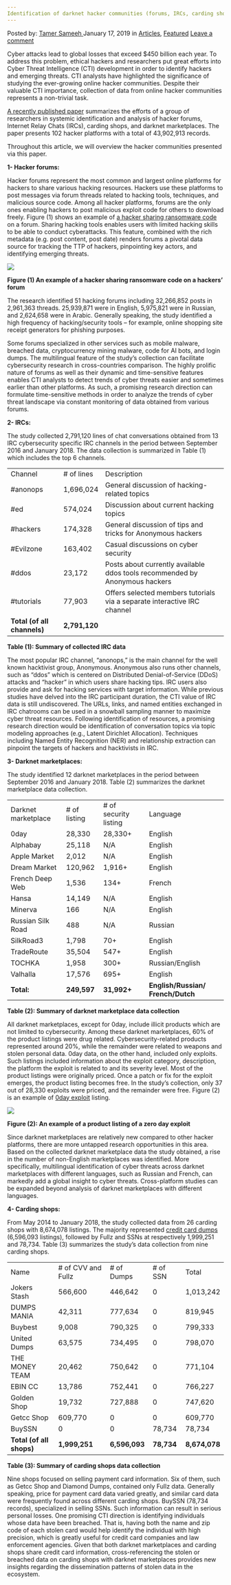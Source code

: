 ```yaml
---
Identification of darknet hacker communities (forums, IRCs, carding shops, and darknet marketplaces)
---
```

<article class="post-listing post-28117 post type-post status-publish format-standard has-post-thumbnail hentry category-deepdot-news tag-approaches tag-current tag-cyber tag-dark tag-intelligence tag-overseeing tag-research tag-threat tag-web">
    <div class="post-inner">
    <p class="post-meta">
    <span>Posted by: <a href="https://www.deepdotweb.com/author/tamersameeh/" title="">Tamer Sameeh </a></span>
    <span>January 17, 2019</span>
    <span>in <a href="https://www.deepdotweb.com/category/articles/" rel="category tag">Articles</a>, <a href="https://www.deepdotweb.com/category/deepdot-news/" rel="category tag">Featured</a></span>
    <span><a href="https://www.deepdotweb.com/2019/01/17/identification-of-darknet-hacker-communities/#respond">Leave a comment</a></span>
    </p>
    <div class="clear"></div>
    <div class="entry">
    <p>Cyber attacks lead to global losses that exceed $450 billion each year. To address this problem, ethical hackers and researchers put great efforts into Cyber Threat Intelligence (CTI) development in order to identify hackers and emerging threats. CTI analysts have highlighted the significance of studying the ever-growing online hacker communities. Despite their valuable CTI importance, collection of data from online hacker communities represents a non-trivial task.</p>
    <p><a href="https://ieeexplore.ieee.org/abstract/document/8587327">A recently published paper</a> summarizes the efforts of a group of researchers in systemic identification and analysis of hacker forums, Internet Relay Chats (IRCs), carding shops, and darknet marketplaces. The paper presents 102 hacker platforms with a total of 43,902,913 records.</p>
    <p>Throughout this article, we will overview the hacker communities presented via this paper.</p>
    <p><strong>1- Hacker forums:</strong></p>
    <p>Hacker forums represent the most common and largest online platforms for hackers to share various hacking resources. Hackers use these platforms to post messages via forum threads related to hacking tools, techniques, and malicious source code. Among all hacker platforms, forums are the only ones enabling hackers to post malicious exploit code for others to download freely. Figure (1) shows an example of <a href="https://www.deepdotweb.com/2018/11/14/research-how-ransomware-and-hacking-services-are-sold-on-darknet-marketplaces/">a hacker sharing ransomware code</a> on a forum. Sharing hacking tools enables users with limited hacking skills to be able to conduct cyberattacks. This feature, combined with the rich metadata (e.g. post content, post date) renders forums a pivotal data source for tracking the TTP of hackers, pinpointing key actors, and identifying emerging threats.</p>
    <p><img class="wp-image-28125" src="https://www.deepdotweb.com/wp-content/uploads/2019/01/word-image-20.png" srcset="https://www.deepdotweb.com/wp-content/uploads/2019/01/word-image-20.png 788w, https://www.deepdotweb.com/wp-content/uploads/2019/01/word-image-20-300x187.png 300w" sizes="(max-width: 788px) 100vw, 788px" /></p>
    <p><strong>Figure (1) An example of a hacker sharing ransomware code on a hackers&#8217; forum</strong></p>
    <p>The research identified 51 hacking forums including 32,266,852 posts in 2,961,363 threads. 25,939,871 were in English, 5,975,821 were in Russian, and 2,624,658 were in Arabic. Generally speaking, the study identified a high frequency of hacking/security tools – for example, online shopping site receipt generators for phishing purposes.</p>
    <p>Some forums specialized in other services such as mobile malware, breached data, cryptocurrency mining malware, code for AI bots, and login dumps. The multilingual feature of the study&#8217;s collection can facilitate cybersecurity research in cross-countries comparison. The highly prolific nature of forums as well as their dynamic and time-sensitive features enables CTI analysts to detect trends of cyber threats easier and sometimes earlier than other platforms. As such, a promising research direction can formulate time-sensitive methods in order to analyze the trends of cyber threat landscape via constant monitoring of data obtained from various forums.</p>
    <p><strong>2- IRCs:</strong></p>
    <p>The study collected 2,791,120 lines of chat conversations obtained from 13 IRC cybersecurity specific IRC channels in the period between September 2016 and January 2018. The data collection is summarized in Table (1) which includes the top 6 channels.</p>
    <table>
    <tbody>
    <tr>
    <td>Channel</td>
    <td># of lines</td>
    <td>Description</td>
    </tr>
    <tr>
    <td>#anonops</td>
    <td>1,696,024</td>
    <td>General discussion of hacking-related topics</td>
    </tr>
    <tr>
    <td>#ed</td>
    <td>574,024</td>
    <td>Discussion about current hacking topics</td>
    </tr>
    <tr>
    <td>#hackers</td>
    <td>174,328</td>
    <td>General discussion of tips and tricks for Anonymous hackers</td>
    </tr>
    <tr>
    <td>#Evilzone</td>
    <td>163,402</td>
    <td>Casual discussions on cyber security</td>
    </tr>
    <tr>
    <td>#ddos</td>
    <td>23,172</td>
    <td>Posts about currently available ddos tools recommended by Anonymous hackers</td>
    </tr>
    <tr>
    <td>#tutorials</td>
    <td>77,903</td>
    <td>Offers selected members tutorials via a separate interactive IRC channel</td>
    </tr>
    <tr>
    <td><strong>Total (of all channels)</strong></td>
    <td><strong>2,791,120</strong></td>
    <td></td>
    </tr>
    </tbody>
    </table>
    <p><strong>Table (1): Summary of collected IRC data</strong></p>
    <p>The most popular IRC channel, “anonops,” is the main channel for the well known hacktivist group, Anonymous. Anonymous also runs other channels, such as “ddos” which is centered on Distributed Denial-of-Service (DDoS) attacks and “hacker” in which users share hacking tips. IRC users also provide and ask for hacking services with target information. While previous studies have delved into the IRC participant duration, the CTI value of IRC data is still undiscovered. The URLs, links, and named entities exchanged in IRC chatrooms can be used in a snowball sampling manner to maximize cyber threat resources. Following identification of resources, a promising research direction would be identification of conversation topics via topic modeling approaches (e.g., Latent Dirichlet Allocation). Techniques including Named Entity Recognition (NER) and relationship extraction can pinpoint the targets of hackers and hacktivists in IRC.</p>
    <p><strong>3- Darknet marketplaces:</strong></p>
    <p>The study identified 12 darknet marketplaces in the period between September 2016 and January 2018. Table (2) summarizes the darknet marketplace data collection.</p>
    <table>
    <tbody>
    <tr>
    <td>Darknet marketplace</td>
    <td># of listing</td>
    <td># of security listing</td>
    <td>Language</td>
    </tr>
    <tr>
    <td>0day</td>
    <td>28,330</td>
    <td>28,330+</td>
    <td>English</td>
    </tr>
    <tr>
    <td>Alphabay</td>
    <td>25,118</td>
    <td>N/A</td>
    <td>English</td>
    </tr>
    <tr>
    <td>Apple Market</td>
    <td>2,012</td>
    <td>N/A</td>
    <td>English</td>
    </tr>
    <tr>
    <td>Dream Market</td>
    <td>120,962</td>
    <td>1,916+</td>
    <td>English</td>
    </tr>
    <tr>
    <td>French Deep Web</td>
    <td>1,536</td>
    <td>134+</td>
    <td>French</td>
    </tr>
    <tr>
    <td>Hansa</td>
    <td>14,149</td>
    <td>N/A</td>
    <td>English</td>
    </tr>
    <tr>
    <td>Minerva</td>
    <td>166</td>
    <td>N/A</td>
    <td>English</td>
    </tr>
    <tr>
    <td>Russian Silk Road</td>
    <td>488</td>
    <td>N/A</td>
    <td>Russian</td>
    </tr>
    <tr>
    <td>SilkRoad3</td>
    <td>1,798</td>
    <td>70+</td>
    <td>English</td>
    </tr>
    <tr>
    <td>TradeRoute</td>
    <td>35,504</td>
    <td>547+</td>
    <td>English</td>
    </tr>
    <tr>
    <td>TOCHKA</td>
    <td>1,958</td>
    <td>300+</td>
    <td>Russian/English</td>
    </tr>
    <tr>
    <td>Valhalla</td>
    <td>17,576</td>
    <td>695+</td>
    <td>English</td>
    </tr>
    <tr>
    <td><strong>Total:</strong></td>
    <td><strong>249,597</strong></td>
    <td><strong>31,992+</strong></td>
    <td><strong>English/Russian/ French/Dutch</strong></td>
    </tr>
    </tbody>
    </table>
    <p><strong>Table (2): Summary of darknet marketplace data collection</strong></p>
    <p>All darknet marketplaces, except for 0day, include illicit products which are not limited to cybersecurity. Among these darknet marketplaces, 60% of the product listings were drug related. Cybersecurity-related products represented around 20%, while the remainder were related to weapons and stolen personal data. 0day data, on the other hand, included only exploits. Such listings included information about the exploit category, description, the platform the exploit is related to and its severity level. Most of the product listings were originally priced. Once a patch or fix for the exploit emerges, the product listing becomes free. In the study&#8217;s collection, only 37 out of 28,330 exploits were priced, and the remainder were free. Figure (2) is an example of <a href="https://www.deepdotweb.com/2015/04/08/therealdeal-dark-net-market-for-code-0days-exploits/">0day exploit</a> listing.</p>
    <p><img class="wp-image-28126" src="https://www.deepdotweb.com/wp-content/uploads/2019/01/word-image-21.png" srcset="https://www.deepdotweb.com/wp-content/uploads/2019/01/word-image-21.png 687w, https://www.deepdotweb.com/wp-content/uploads/2019/01/word-image-21-300x224.png 300w" sizes="(max-width: 687px) 100vw, 687px" /></p>
    <p><strong>Figure (2): An example of a product listing of a zero day exploit</strong></p>
    <p>Since darknet marketplaces are relatively new compared to other hacker platforms, there are more untapped research opportunities in this area. Based on the collected darknet marketplace data the study obtained, a rise in the number of non-English marketplaces was identified. More specifically, multilingual identification of cyber threats across darknet marketplaces with different languages, such as Russian and French, can markedly add a global insight to cyber threats. Cross-platform studies can be expanded beyond analysis of darknet marketplaces with different languages.</p>
    <p><strong>4- Carding shops:</strong></p>
    <p>From May 2014 to January 2018, the study collected data from 26 carding shops with 8,674,078 listings. The majority represented <a href="https://www.deepdotweb.com/2018/11/19/an-overview-of-the-armor-black-market-quarterly-report/">credit card dumps</a> (6,596,093 listings), followed by Fullz and SSNs at respectively 1,999,251 and 78,734. Table (3) summarizes the study&#8217;s data collection from nine carding shops.</p>
    <table>
    <tbody>
    <tr>
    <td>Name</td>
    <td># of CVV and Fullz</td>
    <td># of Dumps</td>
    <td># of SSN</td>
    <td>Total</td>
    </tr>
    <tr>
    <td>Jokers Stash</td>
    <td>566,600</td>
    <td>446,642</td>
    <td>0</td>
    <td>1,013,242</td>
    </tr>
    <tr>
    <td>DUMPS MANIA</td>
    <td>42,311</td>
    <td>777,634</td>
    <td>0</td>
    <td>819,945</td>
    </tr>
    <tr>
    <td>Buybest</td>
    <td>9,008</td>
    <td>790,325</td>
    <td>0</td>
    <td>799,333</td>
    </tr>
    <tr>
    <td>United Dumps</td>
    <td>63,575</td>
    <td>734,495</td>
    <td>0</td>
    <td>798,070</td>
    </tr>
    <tr>
    <td>THE MONEY TEAM</td>
    <td>20,462</td>
    <td>750,642</td>
    <td>0</td>
    <td>771,104</td>
    </tr>
    <tr>
    <td>EBIN CC</td>
    <td>13,786</td>
    <td>752,441</td>
    <td>0</td>
    <td>766,227</td>
    </tr>
    <tr>
    <td>Golden Shop</td>
    <td>19,732</td>
    <td>727,888</td>
    <td>0</td>
    <td>747,620</td>
    </tr>
    <tr>
    <td>Getcc Shop</td>
    <td>609,770</td>
    <td>0</td>
    <td>0</td>
    <td>609,770</td>
    </tr>
    <tr>
    <td>BuySSN</td>
    <td>0</td>
    <td>0</td>
    <td>78,734</td>
    <td>78,734</td>
    </tr>
    <tr>
    <td><strong>Total (of all shops)</strong></td>
    <td><strong>1,999,251</strong></td>
    <td><strong>6,596,093</strong></td>
    <td><strong>78,734</strong></td>
    <td><strong>8,674,078</strong></td>
    </tr>
    </tbody>
    </table>
    <p><strong>Table (3): Summary of carding shops data collection</strong></p>
    <p>Nine shops focused on selling payment card information. Six of them, such as Getcc Shop and Diamond Dumps, contained only Fullz data. Generally speaking, price for payment card data varied greatly, and similar card data were frequently found across different carding shops. BuySSN (78,734 records), specialized in selling SSNs. Such information can result in serious personal losses. One promising CTI direction is identifying individuals whose data have been breached. That is, having both the name and zip code of each stolen card would help identify the individual with high precision, which is greatly useful for credit card companies and law enforcement agencies. Given that both darknet marketplaces and carding shops share credit card information, cross-referencing the stolen or breached data on carding shops with darknet marketplaces provides new insights regarding the dissemination patterns of stolen data in the ecosystem.</p>
    </div>
    <span style="display:none"><a href="https://www.deepdotweb.com/tag/approaches/" rel="tag">approaches</a> <a href="https://www.deepdotweb.com/tag/current/" rel="tag">current</a> <a href="https://www.deepdotweb.com/tag/cyber/" rel="tag">cyber</a> <a href="https://www.deepdotweb.com/tag/dark/" rel="tag">dark</a> <a href="https://www.deepdotweb.com/tag/intelligence/" rel="tag">intelligence</a> <a href="https://www.deepdotweb.com/tag/overseeing/" rel="tag">overseeing</a> <a href="https://www.deepdotweb.com/tag/research/" rel="tag">research</a> <a href="https://www.deepdotweb.com/tag/threat/" rel="tag">threat</a> <a href="https://www.deepdotweb.com/tag/web/" rel="tag">web</a></span> <span style="display:none" class="updated">2019-01-17</span>
    <div style="display:none" class="vcard author" itemprop="author" itemscope itemtype="http://schema.org/Person"><strong class="fn" itemprop="name"><a href="https://www.deepdotweb.com/author/tamersameeh/" title="Posts by Tamer Sameeh" rel="author">Tamer Sameeh</a></strong></div>
    </div>
</article>

